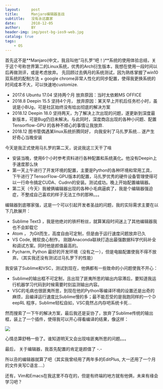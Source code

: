 ```yaml
---
layout:     post
title:      Manjaro编辑器圣战
subtitle:   没有永远赢家
date:       2018-12-05
author:     BY
header-img: img/post-bg-ios9-web.jpg
catalog: true
tags:
    - OS
---
```


首先这不是**Manjaro(中文，我且叫他”马扎罗“吧！)**系统的使用体验总结，关于这个号称世界第二的Linux系统，优秀的Arch衍生版本，我想在使用一段时间以后再做测评，或是考虑放弃。
先回顾过去俩月的系统测试，因为熟练掌握了win10双系统的配制方法 + google chrome非常人性化的同步配置，使得我更换系统的时间成本不大，可以快速地customize. 

- 2017.6 Ubuntu 17.04 坚持两个月 放弃原因：当时太依赖MS OFFICE
- 2018.8 Deepin 15.5 坚持4个月， 放弃原因：某天早上开机后任务栏小时，虽说是小BUg，可是社区始终没有给出彻底的解决方案
- 2018.12 Deepin 18.0 坚持两天，为了解决上次出现的问题，遂更新到深度最新版本，可是Bug仍旧未解决。与此同时，深度商店出现的各种小问题、配置Tensorflow-GPU 的各种不顺心的事情让我放弃. 
- 2018.12 图书管偶遇某linux系统折腾同好， 向我安利了马扎罗系统... 遂产生好奇心当晚安装

今天是我正式使用马扎罗的第二天，说说我这三天干了啥

- 安装当晚，使用6个小时参考资料进行各种配置和系统美化。他没有Deepin上手速度那么快
- 第一天上午进行了开发环境的配置，主要是Python的各种环境和常用工具，下午进行了TensorFlow-GPU版本的配置，马扎罗优秀的硬件设备管理使得可以一行命令搞定CUDA、Cudnn的安装。测试成功。晚上开始配置编辑器。
- 第二天（今天）我被俩编辑器出现的各种小毛病逼疯了，我是个编辑器强迫症，不整成自己喜欢的样子无法工作的那种。。。

编辑器到底哪家强，这是一个可以引起开发者圣战的问题，我的实际需求主要在以下几款展开：

- Sublime Text3 ，我是他绝对的铁杆粉丝，就算某段时间迷上了其他编辑器我也不会卸载它
- Atom ，  为Git而生，高度自由可定制，但是由于运行速度问题放弃已久
- VS Code,  微软良心制作， 刚跟Anaconda联袂打造出最强数据科学代码补全和调试方案。同时他是颜值最高的。
- Pycharm, Python 最好的开发环境（没有之一），但是电脑配置使我不得不放弃。（其实我还没有测试过马扎罗下的性能）

我安装了Sublime和VSC，测试到现在，他俩都有一些致命的小问题使我不开心：

- Sublime的输出框不可定制，且出现了匪夷所思的输出内容滞后，要知道我运行机器学习代码到时候需要时刻监测输出内容。
- VSC的毛病也很匪夷所思，到现在他的Python等编译环境的设置还是出奇的麻烦，且编译运行速度比Sublime慢的多；最不能忍受的是我跑同样的一个ＤeepRL 程序，Sublime轻松自如，VSC竟然占内存吧系统卡死... 

然而搜索了一下午的解决方案，最后我还是妥协了，放弃了Sublime传统的输出框，装上了一个插件，使得我可以开心得看编译的结果，像这样：

![](https://ws1.sinaimg.cn/large/6af92b9fgy1fxvyody6eaj21080jt430.jpg)



心情总算舒畅一些了。谁知道明天又会出现啥匪夷所思的问题。。。

最后， 关于编辑器，我首先配置的肯定是颜值了 -.- 

所以丑的编辑器就算了吧（其实我曾经用了两年多的EditPlus, 大一还用了一个月的文件夹写C语言....） 

还有，Vim和Emacs在我这里不存在的，但是有终端的地方就有他俩，未来有缘会学习吧？






